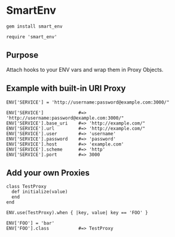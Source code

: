 # SmartEnv

    gem install smart_env
  
    require 'smart_env'

## Purpose
Attach hooks to your ENV vars and wrap them in Proxy Objects.

## Example with built-in URI Proxy
    ENV['SERVICE'] = 'http://username:password@example.com:3000/"

    ENV['SERVICE']             #=> 'http://username:password@example.com:3000/"
    ENV['SERVICE'].base_uri    #=> 'http://example.com/"
    ENV['SERVICE'].url         #=> 'http://example.com/"
    ENV['SERVICE'].user        #=> 'username'
    ENV['SERVICE'].password    #=> 'password'
    ENV['SERVICE'].host        #=> 'example.com'
    ENV['SERVICE'].scheme      #=> 'http'
    ENV['SERVICE'].port        #=> 3000

## Add your own Proxies
    class TestProxy
      def initialize(value)
      end
    end

    ENV.use(TestProxy).when { |key, value| key == 'FOO' }

    ENV['FOO'] = 'bar'
    ENV['FOO'].class           #=> TestProxy
